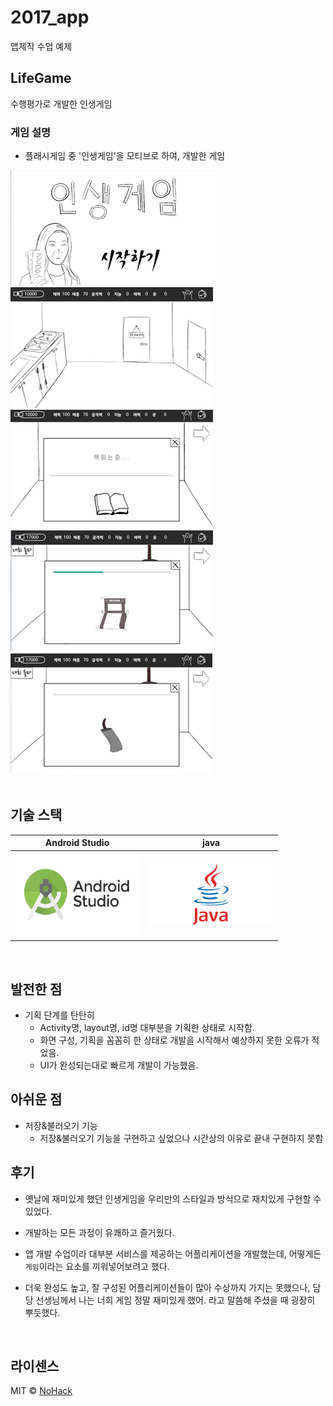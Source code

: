 # 2017_app

앱제작 수업 예제

## LifeGame

<p align="justify">

수행평가로 개발한 인생게임
</p>


### 게임 설명
- 플래시게임 중 '인생게임'을 모티브로 하여, 개발한 게임


<img src="/.images/title.png">
<br>
<img src="/.images/ingame_1.png">
<br>
<img src="/.images/ingame_2.png">
<br>
<img src="/.images/ingame_3.png">
<br>
<img src="/.images/ingame_4.png">
<br>



<br>

## 기술 스택

| Android Studio | java |
| :--------: | :--------: |
|   <img src="/.images/androidstudio.png" width="200" height="135"/>   |   <img src="/.images/java.png" width="200" height="100"/>    |

<br>


## 발전한 점

<p align="justify">

- 기획 단계를 탄탄히
    - Activity명, layout명, id명 대부분을 기획한 상태로 시작함.
    - 화면 구성, 기획을 꼼꼼히 한 상태로 개발을 시작해서 예상하지 못한 오류가 적었음.
    - UI가 완성되는대로 빠르게 개발이 가능했음.

</p>

## 아쉬운 점
<p align="justify">

- 저장&불러오기 기능
    - 저장&불러오기 기능을 구현하고 싶었으나 시간상의 이유로 끝내 구현하지 못함
</p>

## 후기
<p align="justify">

- 옛날에 재미있게 했던 인생게임을 우리만의 스타일과 방식으로 재치있게 구현할 수 있었다.
- 개발하는 모든 과정이 유쾌하고 즐거웠다.
- 앱 개발 수업이라 대부분 서비스를 제공하는 어플리케이션을 개발했는데, 어떻게든 `게임`이라는 요소를 끼워넣어보려고 했다.

- 더욱 완성도 높고, 잘 구성된 어플리케이션들이 많아 수상까지 가지는 못했으나, 담당 선생님께서 나는 너희 게임 정말 재미있게 했어. 라고 말씀해 주셨을 때 굉장히 뿌듯했다.

</p>


<br>

## 라이센스

MIT &copy; [NoHack](mailto:lbjp114@gmail.com)
